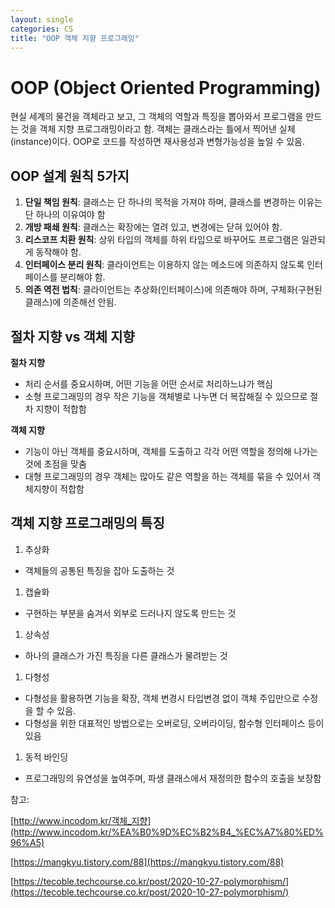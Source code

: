 ```yaml
---
layout: single
categories: CS
title: "OOP 객체 지향 프로그래밍"
---
```

# OOP (Object Oriented Programming)

현실 세계의 물건을 객체라고 보고, 그 객체의 역할과 특징을 뽑아와서 프로그램을 만드는 것을 객체 지향 프로그래밍이라고 함. 객체는 클래스라는 틀에서 찍어낸 실체(instance)이다. OOP로 코드를 작성하면 재사용성과 변형가능성을 높일 수 있음.

## OOP 설계 원칙 5가지

1. **단일 책임 원칙**: 클래스는 단 하나의 목적을 가져야 하며, 클래스를 변경하는 이유는 단 하나의 이유여야 함
2. **개방 패쇄 원칙**: 클래스는 확장에는 열려 있고, 변경에는 닫혀 있어야 함.
3. **리스코프 치환 원칙**: 상위 타입의 객체를 하위 타입으로 바꾸어도 프로그램은 일관되게 동작해야 함.
4. **인터페이스 분리 원칙**: 클라이언트는 이용하지 않는 메소드에 의존하지 않도록 인터페이스를 분리해야 함.
5. **의존 역전 법칙**: 클라이언트는 추상화(인터페이스)에 의존해야 하며, 구체화(구현된 클래스)에 의존해선 안됨.

## 절차 지향 vs 객체 지향

**절차 지향**

- 처리 순서를 중요시하며, 어떤 기능을 어떤 순서로 처리하느냐가 핵심
- 소형 프로그래밍의 경우 작은 기능을 객체별로 나누면 더 복잡해질 수 있으므로 절차 지향이 적합함

**객체 지향**

- 기능이 아닌 객체를 중요시하며, 객체를 도출하고 각각 어떤 역할을 정의해 나가는 것에 초점을 맞춤
- 대형 프로그래밍의 경우 객체는 많아도 같은 역할을 하는 객체를 묶을 수 있어서 객체지향이 적합함

## 객체 지향 프로그래밍의 특징

1. 추상화
- 객체들의 공통된 특징을 잡아 도출하는 것

1. 캡슐화
- 구현하는 부분을 숨겨서 외부로 드러나지 않도록 만드는 것

1. 상속성
- 하나의 클래스가 가진 특징을 다른 클래스가 물려받는 것

1. 다형성
- 다형성을 활용하면 기능을 확장, 객체 변경시 타입변경 없이 객체 주입만으로 수정을 할 수 있음.
- 다형성을 위한 대표적인 방법으로는 오버로딩, 오버라이딩, 함수형 인터페이스 등이 있음

1. 동적 바인딩
- 프로그래밍의 유연성을 높여주며, 파생 클래스에서 재정의한 함수의 호출을 보장함

참고:

[http://www.incodom.kr/객체_지향](http://www.incodom.kr/%EA%B0%9D%EC%B2%B4_%EC%A7%80%ED%96%A5)

[https://mangkyu.tistory.com/88](https://mangkyu.tistory.com/88)

[https://tecoble.techcourse.co.kr/post/2020-10-27-polymorphism/](https://tecoble.techcourse.co.kr/post/2020-10-27-polymorphism/)